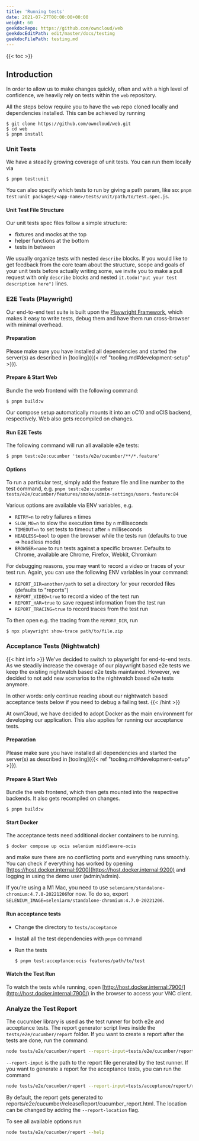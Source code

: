```yaml
---
title: 'Running tests'
date: 2021-07-27T00:00:00+00:00
weight: 60
geekdocRepo: https://github.com/owncloud/web
geekdocEditPath: edit/master/docs/testing
geekdocFilePath: testing.md
---
```


{{< toc >}}

## Introduction

In order to allow us to make changes quickly, often and with a high level of confidence, we heavily rely on tests within the `web` repository.

All the steps below require you to have the `web` repo cloned locally and dependencies installed.
This can be achieved by running

```shell
$ git clone https://github.com/owncloud/web.git
$ cd web
$ pnpm install
```

### Unit Tests

We have a steadily growing coverage of unit tests. You can run them locally via

```shell
$ pnpm test:unit
```

You can also specify which tests to run by giving a path param, like so: `pnpm test:unit packages/<app-name>/tests/unit/path/to/test.spec.js`.

#### Unit Test File Structure

Our unit tests spec files follow a simple structure:

- fixtures and mocks at the top
- helper functions at the bottom
- tests in between

We usually organize tests with nested `describe` blocks. If you would like to get feedback from the core team about
the structure, scope and goals of your unit tests before actually writing some, we invite you to make a pull request
with only `describe` blocks and nested `it.todo("put your test description here")` lines.

### E2E Tests (Playwright)

Our end-to-end test suite is built upon the [Playwright Framework](https://github.com/microsoft/playwright),
which makes it easy to write tests, debug them and have them run cross-browser with minimal overhead.

#### Preparation

Please make sure you have installed all dependencies and started the server(s) as described in [tooling]({{< ref "tooling.md#development-setup" >}}).

#### Prepare & Start Web

Bundle the web frontend with the following command:

```shell
$ pnpm build:w
```

Our compose setup automatically mounts it into an oC10 and oCIS backend, respectively. Web also gets recompiled on changes.

#### Run E2E Tests

The following command will run all available e2e tests:

```shell
$ pnpm test:e2e:cucumber 'tests/e2e/cucumber/**/*.feature'
```

#### Options

To run a particular test, simply add the feature file and line number to the test command, e.g. `pnpm test:e2e:cucumber tests/e2e/cucumber/features/smoke/admin-settings/users.feature:84`

Various options are available via ENV variables, e.g.

- `RETRY=n` to retry failures `n` times
- `SLOW_MO=n` to slow the execution time by `n` milliseconds
- `TIMEOUT=n` to set tests to timeout after `n` milliseconds
- `HEADLESS=bool` to open the browser while the tests run (defaults to true => headless mode)
- `BROWSER=name` to run tests against a specific browser. Defaults to Chrome, available are Chrome, Firefox, Webkit, Chromium

For debugging reasons, you may want to record a video or traces of your test run.
Again, you can use the following ENV variables in your command:

- `REPORT_DIR=another/path` to set a directory for your recorded files (defaults to "reports")
- `REPORT_VIDEO=true` to record a video of the test run
- `REPORT_HAR=true` to save request information from the test run
- `REPORT_TRACING=true` to record traces from the test run

To then open e.g. the tracing from the `REPORT_DIR`, run

```shell
$ npx playwright show-trace path/to/file.zip
```

### Acceptance Tests (Nightwatch)

{{< hint info >}}
We've decided to switch to playwright for end-to-end tests. As we steadily increase the coverage of our playwright
based e2e tests we keep the existing nightwatch based e2e tests maintained. However, we decided to not add new scenarios
to the nightwatch based e2e tests anymore.

In other words: only continue reading about our nightwatch based acceptance tests below if you need to debug a failing test.
{{< /hint >}}

At ownCloud, we have decided to adopt Docker as the main environment for developing our application. This also applies for running our acceptance tests.

#### Preparation

Please make sure you have installed all dependencies and started the server(s) as described in [tooling]({{< ref "tooling.md#development-setup" >}}).

#### Prepare & Start Web

Bundle the web frontend, which then gets mounted into the respective backends. It also gets recompiled on changes.

```shell
$ pnpm build:w
```

#### Start Docker

The acceptance tests need additional docker containers to be running.

```shell
$ docker compose up ocis selenium middleware-ocis
```

and make sure there are no conflicting ports and everything runs smoothly. You can check if everything has worked by opening [https://host.docker.internal:9200](https://host.docker.internal:9200) and logging in using the demo user (admin/admin).

If you're using a M1 Mac, you need to use `seleniarm/standalone-chromium:4.7.0-20221206`for now. To do so, export `SELENIUM_IMAGE=seleniarm/standalone-chromium:4.7.0-20221206`.

#### Run acceptance tests

- Change the directory to `tests/acceptance`
- Install all the test dependencies with `pnpm` command
- Run the tests

  ```shell
  $ pnpm test:acceptance:ocis features/path/to/test
  ```

#### Watch the Test Run

To watch the tests while running, open [http://host.docker.internal:7900/](http://host.docker.internal:7900/) in the browser to access your VNC client.

### Analyze the Test Report

The cucumber library is used as the test runner for both e2e and acceptance tests. The report generator script lives inside the `tests/e2e/cucumber/report` folder. If you want to create a report after the tests are done, run the command:

```bash
node tests/e2e/cucumber/report --report-input=tests/e2e/cucumber/report/report.json
```

`--report-input` is the path to the report file generated by the test runner. If you want to generate a report for the acceptance tests, you can run the command

```bash
node tests/e2e/cucumber/report --report-input=tests/acceptance/report/report.json
```

By default, the report gets generated to reports/e2e/cucumber/releaseReport/cucumber_report.html.
The location can be changed by adding the `--report-location` flag.

To see all available options run

```bash
node tests/e2e/cucumber/report --help
```
